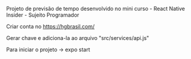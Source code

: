 



Projeto de previsão de tempo desenvolvido no mini curso - React Native Insider - Sujeito Programador

Criar conta no https://hgbrasil.com/

Gerar chave e adiciona-la ao arquivo "src/services/api.js"


Para iniciar o projeto ->  expo start
